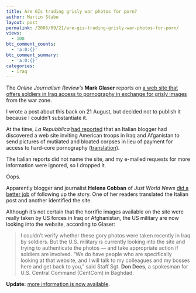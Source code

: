 ```yaml
---
title: Are GIs trading grisly war photos for porn?
author: Martin Stabe
layout: post
permalink: /2005/09/21/are-gis-trading-grisly-war-photos-for-porn/
views:
  - 108
btc_comment_counts:
  - 'a:0:{}'
btc_comment_summary:
  - 'a:0:{}'
categories:
  - Iraq
---
```

The *Online Journalism Review&rsquo;s* **Mark Glaser** reports on [a web site that offers soldiers in Iraq access to pornography in exchange for grisly images][1] from the war zone.

I wrote a post about this back on 21 August, but decided not to publish it because I couldn&rsquo;t substantiate it.

At the time, *La Repubblica* [had reported][2] that an Italian blogger had discovered a web site inviting American troops in Iraq and Afganistan to send pictures of mutilated and bloated corpses in lieu of payment for access to hard-core pornography ([translation][3]).

The Italian reports did not name the site, and my e-mailed requests for more information were ignored, so I dropped it. 

Oops. 

Apparently blogger and journalist **Helena Cobban** of *Just World News* [did a better job][4] of following up the story. One of her readers translated the Italian post and another identified the site.

Although it&rsquo;s not certain that the horrific images available on the site were really taken by US forces in Iraq or Afghanistan, the US military are now looking into the website, according to Glaser:

> I couldn&rsquo;t verify whether these gory photos were taken recently in Iraq by soldiers. But the U.S. military is currently looking into the site and trying to authenticate the photos &mdash; and take appropriate action if soldiers are involved. &ldquo;We do have people who are specifically looking at that website, and I will talk to my colleagues and my bosses here and get back to you,&rdquo; said Staff Sgt. **Don Dees**, a spokesman for U.S. Central Command (CentCom) in Baghdad.

**Update:** [more information is now available][5].

 [1]: http://www.ojr.org/ojr/stories/050920glaser/
 [2]: http://www.repubblica.it/2005/h/sezioni/esteri/iraq64/fotohorror/fotohorror.html
 [3]: http://translate.google.com/translate?u=http%3A%2F%2Fwww.repubblica.it%2F2005%2Fh%2Fsezioni%2Festeri%2Firaq64%2Ffotohorror%2Ffotohorror.html&langpair=it%7Cen&hl=en&c2coff=1&ie=UTF-8&oe=UTF-8&prev=%2Flanguage_tools
 [4]: http://justworldnews.org/archives/001398.html
 [5]: http://www.martinstabe.com/blog/archives/2005/09/war_porn_blogos.php